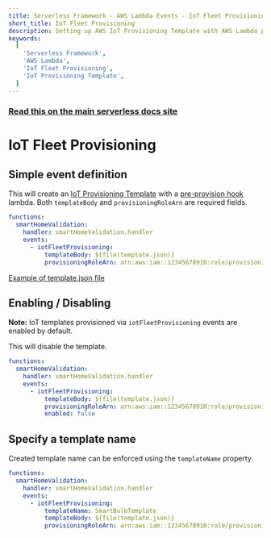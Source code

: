 ```yaml
---
title: Serverless Framework - AWS Lambda Events - IoT Fleet Provisioning
short_title: IoT Fleet Provisioning
description: Setting up AWS IoT Provisioning Template with AWS Lambda pre-validation hook via the Serverless Framework
keywords:
  [
    'Serverless Framework',
    'AWS Lambda',
    'IoT Fleet Provisioning',
    'IoT Provisioning Template',
  ]
---
```


<!-- DOCS-SITE-LINK:START automatically generated  -->

### [Read this on the main serverless docs site](https://www.serverless.com/framework/docs/providers/aws/events/iot-fleet-provisioning)

<!-- DOCS-SITE-LINK:END -->

# IoT Fleet Provisioning

## Simple event definition

This will create an [IoT Provisioning Template](https://docs.aws.amazon.com/iot/latest/developerguide/provision-template.html) with a [pre-provision hook](https://docs.aws.amazon.com/iot/latest/developerguide/pre-provisioning-hook.html) lambda. Both `templateBody` and `provisioningRoleArn` are required fields.

```yml
functions:
  smartHomeValidation:
    handler: smartHomeValidation.handler
    events:
      - iotFleetProvisioning:
          templateBody: ${file(template.json)}
          provisioningRoleArn: arn:aws:iam::12345678910:role/provisioning-role
```

[Example of template.json file](https://docs.amazonaws.cn/en_us/iot/latest/developerguide/provision-template.html#bulk-template-example)

## Enabling / Disabling

**Note:** IoT templates provisioned via `iotFleetProvisioning` events are enabled by default.

This will disable the template.

```yml
functions:
  smartHomeValidation:
    handler: smartHomeValidation.handler
    events:
      - iotFleetProvisioning:
          templateBody: ${file(template.json)}
          provisioningRoleArn: arn:aws:iam::12345678910:role/provisioning-role
          enabled: false
```

## Specify a template name

Created template name can be enforced using the `templateName` property.

```yml
functions:
  smartHomeValidation:
    handler: smartHomeValidation.handler
    events:
      - iotFleetProvisioning:
          templateName: SmartBulbTemplate
          templateBody: ${file(template.json)}
          provisioningRoleArn: arn:aws:iam::12345678910:role/provisioning-role
```
